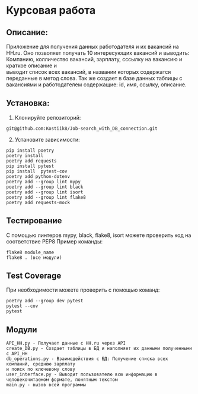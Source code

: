 # Курсовая работа
## Описание:
Приложение для получения данных работодателя и их вакансий на HH.ru. Оно позволяет получать 10 интересующих
вакансий и выводить: Компанию, колличество вакансий, зарплату, сссылку на вакансию и краткое описание и  
выводит список всех вакансий, в названии которых содержатся переданные в метод слова.
Так же создает в базе данных таблицы с вакансиями и работодателем содержащие: id, имя, ссылку,
описание. 
## Установка:
1. Клонируйте репозиторий:
```
git@github.com:Kostiik8/Job-search_with_DB_connection.git
```
2. Установите зависимости:
```
pip install poetry
poetry install
poetry add requests
pip install pytest
pip install  pytest-cov
poetry add python-dotenv 
poetry add --group lint mypy
poetry add --group lint black
poetry add --group lint isort
poetry add --group lint flake8 
poetry add requests-mock

```
## Тестирование
С помощью линтеров mypy, black, flake8, isort можете проверить код на соответствие PEP8
Пример команды:
```
flake8 module_name
flake8 . (все модули)
```

## Test Coverage
При необходимости можете проверить с помощью команд:
```
poetry add --group dev pytest
pytest --cov 
pytest  
```

## Модули
```
API_HH.py - Получает данные с HH.ru через API
create_DB.py - Создает таблицы в БД и наполняет их данными полученными с API_HH
db_operations.py - Взаимодействия с БД: Получение списка всех компаний, среднюю зарплату
и поиск по ключевому слову
user_interface.py - Выводит пользователю всю информацию в человекочитаемом формате, понятным текстом
main.py - вызов всей программы 
```
